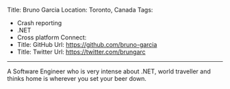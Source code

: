 Title: Bruno Garcia
Location: Toronto, Canada
Tags:
  - Crash reporting
  - .NET
  - Cross platform
Connect:
  - Title: GitHub
    Url: https://github.com/bruno-garcia
  - Title: Twitter
    Url: https://twitter.com/brungarc
---
A Software Engineer who is very intense about .NET, world traveller and thinks home is wherever you set your beer down.
